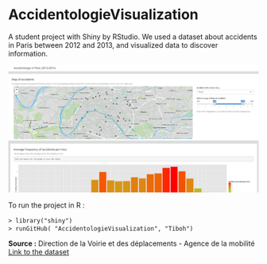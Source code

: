 # AccidentologieVisualization
A student project with Shiny by RStudio. We used a dataset about accidents in Paris between 2012 and 2013, and visualized data to discover information.

![screenshot](https://github.com/Tiboh/AccidentologieVisualization/blob/master/screenshot.png)

To run the project in R :

```
> library("shiny")
> runGitHub( "AccidentologieVisualization", "Tiboh")
```

**Source :** Direction de la Voirie et des déplacements - Agence de la mobilité 
[Link to the dataset](http://opendata.paris.fr/explore/dataset/accidentologie/?tab=table&dataChart=eyJxdWVyaWVzIjpbeyJjb25maWciOnsiZGF0YXNldCI6ImFjY2lkZW50b2xvZ2llIiwib3B0aW9ucyI6eyJ0YWIiOiJhbmFseXplIn19LCJjaGFydHMiOlt7InR5cGUiOiJsaW5lIiwiZnVuYyI6IkFWRyIsInlBeGlzIjoiZGVwdCIsImNvbG9yIjoiIzY2YzJhNSJ9XSwieEF4aXMiOiJkYXRlIiwibWF4cG9pbnRzIjoiIiwidGltZXNjYWxlIjoieWVhciIsInNvcnQiOiIifV0sInRpbWVzY2FsZSI6InllYXIifQ%3D%3D)
